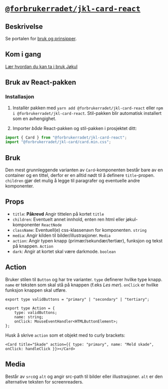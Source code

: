 # [`@forbrukerradet/jkl-card-react`](https://jokul.fremtind.no/komponenter/card)

## Beskrivelse

Se portalen for [bruk og prinsipper](https://jokul.fremtind.no/komponenter/card).

## Kom i gang

[Lær hvordan du kan ta i bruk Jøkul](https://jokul.fremtind.no/developer/getting-started/)

## Bruk av React-pakken

### Installasjon

1. Installèr pakken med `yarn add @forbrukerradet/jkl-card-react` eller `npm i @forbrukerradet/jkl-card-react`. Stil-pakken blir automatisk installert som en avhengighet.

2. Importer _både_ React-pakken og stil-pakken i prosjektet ditt:

```js
import { Card } from "@forbrukerradet/jkl-card-react";
import "@forbrukerradet/jkl-card/card.min.css";
```

## Bruk

Den mest grunnleggende varianten av `Card`-komponenten består bare av en container og en tittel, derfor er en alltid nødt til å definere `title`-propen. `children` gjør det mulig å legge til paragrafer og eventuelle andre komponenter.

## Props

-   `title`: **Påkrevd** Angir tittelen på kortet `title`
-   `children`: Eventuelt annet innhold, enten ren html eller jøkul-komponenter `ReactNode`
-   `className`: Eventuell(e) css-klassenavn for komponenten. `string`
-   `media`: Angir kilden til bilder/illustrasjoner. `Media`
-   `action`: Angir typen knapp (primær/sekundær/tertiær), funksjon og tekst på knappen. `Action`
-   `dark`: Angir at kortet skal være darkmode. `boolean`

## Action

Bruker stilen til `Button` og har tre varianter. `type` definerer hvilke type knapp. `name` er teksten som skal stå på knappen (f.eks _Les mer_). `onClick` er hvilke funksjon knappen skal utføre.

```tsx
export type validButtons = "primary" | "secondary" | "tertiary";

export type Action = {
    type: validButtons;
    name: string;
    onClick: MouseEventHandler<HTMLButtonElement>;
};
```

Husk å skrive `action` som et objekt med to curly brackets:

```tsx
<Card title="Skade" action={{ type: "primary", name: "Meld skade", onClick: handleClick }}></Card>
```

## Media

Består av `src`og `alt` og angir src-path til bilder eller illustrasjoner. `alt` er den alternative teksten for screenreaders.
